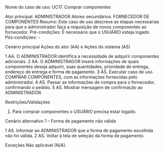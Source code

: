 Nome do caso de uso: UC17. Comprar componentes

Ator principal: ADMINISTRADOR
Atores secundários: FORNECEDOR DE COMPONENTES
Resumo: Este caso de uso descreve as etapas necessárias para que o administrador faça a requisição de novos componentes ao fornecedor.
Pré-condições: É necessário que o USUÁRIO esteja logado
Pós-condições: -

Cenário principal
Ações do ator (AA) e Ações do sistema (AS)

1 AA. O ADMINISTRADOR identifica a necessidade de adquirir componentes adicionais.
2 AA. O ADMINISTRADOR insere informações de quais componentes deseja adquirir, suas quantidades, prioridade de entrega, endereço de entrega e forma de pagamento.
3 AS. Executar caso de uso COMPRAR COMPONENTES, com as informações fornecidas pelo administrador.
4 AS. Passar as informações de compra para o fornecedor, confirmando o pedido.
5 AS. Mostrar mensagem de confirmação ao ADMINISTRADOR.

Restrições/Validações

1. Para comprar componentes o USUÁRIO precisa estar logado.


Cenário alternativo 1 – Forma de pagamento não válida

1 AS. Informar ao ADMINISTRADOR que a forma de pagamento escolhida não foi válida.
2 AS. Voltar à tela de seleção da forma de pagamento. 

Exceções
Não aplicável (N/A).
